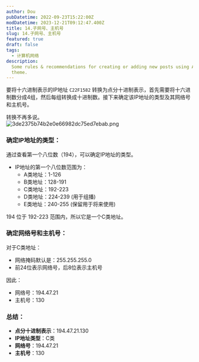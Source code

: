 ```yaml
---
author: Dou
pubDatetime: 2022-09-23T15:22:00Z
modDatetime: 2023-12-21T09:12:47.400Z
title: 14.子网号、主机号
slug: 14.子网号、主机号
featured: true
draft: false
tags:
  - 计算机网络
description:
  Some rules & recommendations for creating or adding new posts using AstroPaper
  theme.
---
```


要将十六进制表示的IP地址 `C22F1582` 转换为点分十进制表示，首先需要将十六进制数分成4组，然后每组转换成十进制数。接下来确定该IP地址的类型及其网络号和主机号。

转换不再多说。<br />![3de2375b74b2e0e66982dc75ed7ebab.png](https://cdn.nlark.com/yuque/0/2024/png/38733028/1718172328636-0ad6405b-59a8-4478-a372-121dedb14044.png#averageHue=%23f9f8f7&clientId=u3c608cfd-c258-4&from=paste&height=286&id=u4a3a9f35&originHeight=358&originWidth=873&originalType=binary&ratio=1.25&rotation=0&showTitle=false&size=29294&status=done&style=none&taskId=ud179941b-d0de-40ab-a878-8cdf3602c9f&title=&width=698.4)
### 确定IP地址的类型：

通过查看第一个八位数（194），可以确定IP地址的类型。

- IP地址的第一个八位数范围为： 
   - A类地址：1-126
   - B类地址：128-191
   - C类地址：192-223
   - D类地址：224-239 (用于组播)
   - E类地址：240-255 (保留用于将来使用)

194 位于 192-223 范围内，所以它是一个C类地址。

### 确定网络号和主机号：

对于C类地址：

- 网络掩码默认是：255.255.255.0
- 前24位表示网络号，后8位表示主机号

因此：

- 网络号：194.47.21
- 主机号：130

### 总结：

- **点分十进制表示**：194.47.21.130
- **IP地址类型**：C类
- **网络号**：194.47.21
- **主机号**：130
